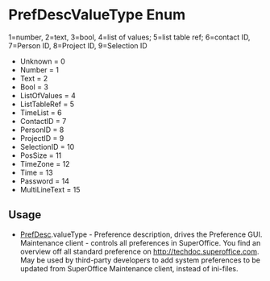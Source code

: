 <properties generated="1" SortOrder="990" />

# PrefDescValueType Enum

1=number, 2=text, 3=bool, 4=list of values; 5=list table ref; 6=contact ID, 7=Person ID, 8=Project ID, 9=Selection ID

* Unknown = 0
* Number = 1
* Text = 2
* Bool = 3
* ListOfValues = 4
* ListTableRef = 5
* TimeList = 6
* ContactID = 7
* PersonID = 8
* ProjectID = 9
* SelectionID = 10
* PosSize = 11
* TimeZone = 12
* Time = 13
* Password = 14
* MultiLineText = 15

## Usage
* [PrefDesc](PrefDesc.md).valueType - Preference description, drives the Preference GUI. Maintenance client - controls all preferences in SuperOffice. You find an overview off all standard preference on http://techdoc.superoffice.com.  May be used by third-party developers to add system preferences to be updated from SuperOffice Maintenance client, instead of ini-files. 

